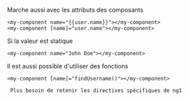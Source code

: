 Marche aussi avec les attributs des composants

    <my-component name="{{user.name}}"></my-component>
    <my-component [name]="user.name"></my-component>


Si la valeur est statique
    
    <my-component name="John Doe"></my-component>

Il est aussi possible d'utiliser des fonctions

    <my-component [name]="findUsername()"></my-component>

`` Plus besoin de retenir les directives spécifiques de ng1``
